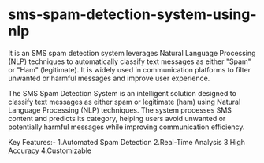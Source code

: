 # sms-spam-detection-system-using-nlp
It is an SMS spam detection system leverages Natural Language Processing (NLP) techniques to automatically classify text messages as either "Spam" or "Ham" (legitimate). It is widely used in communication platforms to filter unwanted or harmful messages and improve user experience.

The SMS Spam Detection System is an intelligent solution designed to classify text messages as either spam or legitimate (ham) using Natural Language Processing (NLP) techniques. The system processes SMS content and predicts its category, helping users avoid unwanted or potentially harmful messages while improving communication efficiency.

Key Features:-
               1.Automated Spam Detection
               2.Real-Time Analysis
               3.High Accuracy
               4.Customizable
